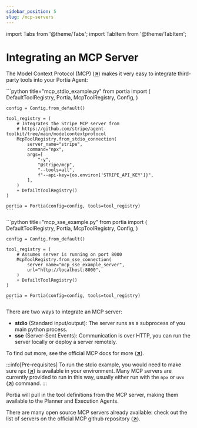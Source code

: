 ```yaml
---
sidebar_position: 5
slug: /mcp-servers
---
```


import Tabs from '@theme/Tabs';
import TabItem from '@theme/TabItem';

# Integrating an MCP Server

The Model Context Protocol (MCP) (<a href="https://modelcontextprotocol.io/" target="_blank">**↗**</a>) makes it very easy to integrate third-party tools into your Portia Agent:

<Tabs>
  <TabItem value="mcp_stdio" label="mcp_stdio_example.py">
    ```python title="mcp_stdio_example.py"
    from portia import (
        DefaultToolRegistry,
        Portia,
        McpToolRegistry,
        Config,
    )

    config = Config.from_default()

    tool_registry = (
        # Integrates the Stripe MCP server from 
        # https://github.com/stripe/agent-toolkit/tree/main/modelcontextprotocol
        McpToolRegistry.from_stdio_connection(
            server_name="stripe",
            command="npx",
            args=[
                "-y",
                "@stripe/mcp",
                "--tools=all",
                f"--api-key={os.environ['STRIPE_API_KEY']}",
            ],
        )
        + DefailtToolRegistry()
    )

    portia = Portia(config=config, tools=tool_registry)
    ```
  </TabItem>
  <TabItem value="mcp_sse" label="mcp_sse_example.py">
    ```python title="mcp_sse_example.py"
    from portia import (
        DefaultToolRegistry,
        Portia,
        McpToolRegistry,
        Config,
    )

    config = Config.from_default()

    tool_registry = (
        # Assumes server is running on port 8000
        McpToolRegistry.from_sse_connection(
            server_name="mcp_sse_example_server",
            url="http://localhost:8000",
        )
        + DefailtToolRegistry()
    )

    portia = Portia(config=config, tools=tool_registry)
    ```
  </TabItem>
</Tabs>

There are two ways to integrate an MCP server:

- **stdio** (Standard input/output): The server runs as a subprocess of you main python process.
- **sse** (Server-Sent Events): Communication is over HTTP, you can run the server locally or deploy a server remotely.

To find out more, see the official MCP docs for more (<a href="https://modelcontextprotocol.io/docs/concepts/transports" target="_blank">**↗**</a>).

:::info[Pre-requisites]
To run the stdio example, you would need to make sure `npx` (<a href="https://docs.npmjs.com/cli/v8/commands/npx" target="_blank">**↗**</a>) is available in your environment. Many MCP servers are currently provided to run in this way, usually either run with the `npx` or `uvx` (<a href="https://docs.astral.sh/uv/guides/tools/" target="_blank">**↗**</a>) command.
:::

Portia will pull in the tool definitions from the MCP server, making them available to the Planner and Execution Agents.

There are many open source MCP servers already available: check out the list of servers on the official MCP github repository (<a href="https://github.com/modelcontextprotocol/servers" target="_blank">**↗**</a>).